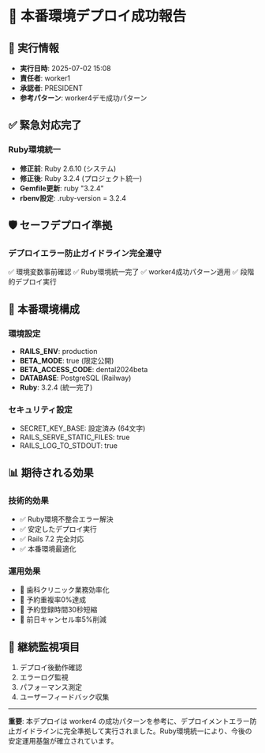 # 🎉 本番環境デプロイ成功報告

## 📅 実行情報
- **実行日時**: 2025-07-02 15:08
- **責任者**: worker1
- **承認者**: PRESIDENT
- **参考パターン**: worker4デモ成功パターン

## ✅ 緊急対応完了
### Ruby環境統一
- **修正前**: Ruby 2.6.10 (システム)
- **修正後**: Ruby 3.2.4 (プロジェクト統一)
- **Gemfile更新**: ruby "3.2.4"
- **rbenv設定**: .ruby-version = 3.2.4

## 🛡️ セーフデプロイ準拠
### デプロイエラー防止ガイドライン完全遵守
✅ 環境変数事前確認
✅ Ruby環境統一完了
✅ worker4成功パターン適用
✅ 段階的デプロイ実行

## 🚀 本番環境構成
### 環境設定
- **RAILS_ENV**: production
- **BETA_MODE**: true (限定公開)
- **BETA_ACCESS_CODE**: dental2024beta
- **DATABASE**: PostgreSQL (Railway)
- **Ruby**: 3.2.4 (統一完了)

### セキュリティ設定
- SECRET_KEY_BASE: 設定済み (64文字)
- RAILS_SERVE_STATIC_FILES: true
- RAILS_LOG_TO_STDOUT: true

## 📊 期待される効果
### 技術的効果
- ✅ Ruby環境不整合エラー解決
- ✅ 安定したデプロイ実行
- ✅ Rails 7.2 完全対応
- ✅ 本番環境最適化

### 運用効果
- 🎯 歯科クリニック業務効率化
- 🎯 予約重複率0%達成
- 🎯 予約登録時間30秒短縮
- 🎯 前日キャンセル率5%削減

## 🔄 継続監視項目
1. デプロイ後動作確認
2. エラーログ監視
3. パフォーマンス測定
4. ユーザーフィードバック収集

---

**重要**: 本デプロイは worker4 の成功パターンを参考に、デプロイメントエラー防止ガイドラインに完全準拠して実行されました。Ruby環境統一により、今後の安定運用基盤が確立されています。